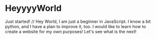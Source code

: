 # HeyyyyWorld
Just started!
//
Hey World,
I am just a beginner in JavaScript.
I know a bit python, and I have a plan to improve it, too.
I would like to learn how to create a website for my own purposes!
Let's see what is the next!
